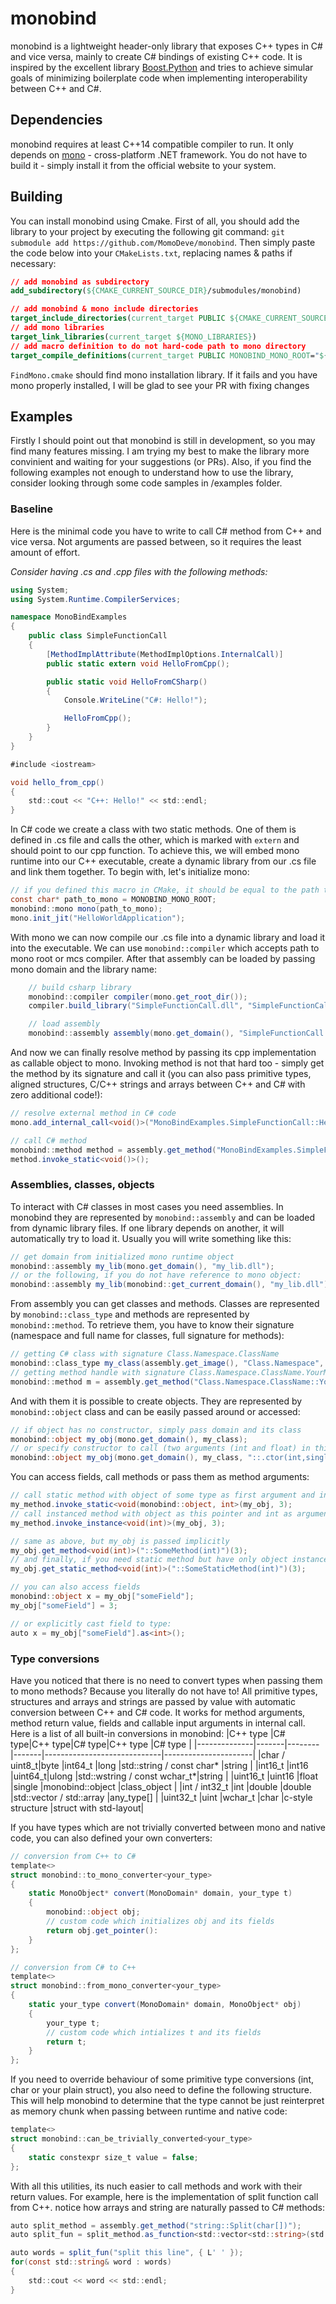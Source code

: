 # monobind
monobind is a lightweight header-only library that exposes C++ types in C# and vice versa, mainly to create C# bindings of existing C++ code. It is inspired by the excellent library [Boost.Python](https://www.boost.org/doc/libs/1_74_0/libs/python) and tries to achieve simular goals of minimizing boilerplate code when implementing interoperability between C++ and C#.

## Dependencies
monobind requires at least C++14 compatible compiler to run. It only depends on [mono](https://www.mono-project.com/) - cross-platform .NET framework. You do not have to build it - simply install it from the official website to your system.

## Building
You can install monobind using Cmake. First of all, you should add the library to your project by executing the following git command: `git submodule add https://github.com/MomoDeve/monobind`. Then simply paste the code below into your `CMakeLists.txt`, replacing names & paths if necessary:
```CMake
// add monobind as subdirectory
add_subdirectory(${CMAKE_CURRENT_SOURCE_DIR}/submodules/monobind)

// add monobind & mono include directories
target_include_directories(current_target PUBLIC ${CMAKE_CURRENT_SOURCE_DIR}/submodules/monobind/include ${MONO_INCLUDE_DIR})
// add mono libraries
target_link_libraries(current_target ${MONO_LIBRARIES})
// add macro definition to do not hard-code path to mono directory
target_compile_definitions(current_target PUBLIC MONOBIND_MONO_ROOT="${MONO_ROOT_DIR}")
```
`FindMono.cmake` should find mono installation library. If it fails and you have mono properly installed, I will be glad to see your PR with fixing changes

## Examples

Firstly I should point out that monobind is still in development, so you may find many features missing. I am trying my best to make the library more convinient and waiting for your suggestions (or PRs). Also, if you find the following examples not enough to understand how to use the library, consider looking through some code samples in /examples folder.

### Baseline
Here is the minimal code you have to write to call C# method from C++ and vice versa. Not arguments are passed between, so it requires the least amount of effort.

*Consider having .cs and .cpp files with the following methods:*
```cs
using System;
using System.Runtime.CompilerServices;

namespace MonoBindExamples
{
    public class SimpleFunctionCall
    {
        [MethodImplAttribute(MethodImplOptions.InternalCall)]
        public static extern void HelloFromCpp();

        public static void HelloFromCSharp()
        {
            Console.WriteLine("C#: Hello!");

            HelloFromCpp();
        }
    }
}
```
```cs
#include <iostream>

void hello_from_cpp()
{
    std::cout << "C++: Hello!" << std::endl;
}
```
In C# code we create a class with two static methods. One of them is defined in .cs file and calls the other, which is marked with `extern` and should point to our cpp function. To achieve this, we will embed mono runtime into our C++ executable, create a dynamic library from our .cs file and link them together. To begin with, let's initialize mono:
```cs
// if you defined this macro in CMake, it should be equal to the path to the mono root directory
const char* path_to_mono = MONOBIND_MONO_ROOT;
monobind::mono mono(path_to_mono);
mono.init_jit("HelloWorldApplication");
```
With mono we can now compile our .cs file into a dynamic library and load it into the executable. We can use `monobind::compiler` which accepts path to mono root or mcs compiler. After that assembly can be loaded by passing mono domain and the library name:
```cs
    // build csharp library
    monobind::compiler compiler(mono.get_root_dir());
    compiler.build_library("SimpleFunctionCall.dll", "SimpleFunctionCall.cs");

    // load assembly
    monobind::assembly assembly(mono.get_domain(), "SimpleFunctionCall.dll");
```
And now we can finally resolve method by passing its cpp implementation as callable object to mono. Invoking method is not that hard too - simply get the method by its signature and call it (you can also pass primitive types, aligned structures, C/C++ strings and arrays between C++ and C# with zero additional code!):
```cs
// resolve external method in C# code
mono.add_internal_call<void()>("MonoBindExamples.SimpleFunctionCall::HelloFromCpp()", MONOBIND_CALLABLE(hello_from_cpp));

// call C# method
monobind::method method = assembly.get_method("MonoBindExamples.SimpleFunctionCall::HelloFromCSharp()");
method.invoke_static<void()>();
```

### Assemblies, classes, objects
To interact with C# classes in most cases you need assemblies. In monobind they are represented by `monobind::assembly` and can be loaded from dynamic library files. If one library depends on another, it will automatically try to load it. Usually you will write something like this:
```cs
// get domain from initialized mono runtime object
monobind::assembly my_lib(mono.get_domain(), "my_lib.dll");
// or the following, if you do not have reference to mono object:
monobind::assembly my_lib(monobind::get_current_domain(), "my_lib.dll");
```
From assembly you can get classes and methods. Classes are represented by `monobind::class_type` and methods are represented by `monobind::method`. To retrieve them, you have to know their signature (namespace and full name for classes, full signature for methods):
```cs
// getting C# class with signature Class.Namespace.ClassName 
monobind::class_type my_class(assembly.get_image(), "Class.Namespace", "ClassName");
// getting method handle with signature Class.Namespace.ClassName.YourMethod(int), can be either static or instanced
monobind::method m = assembly.get_method("Class.Namespace.ClassName::YourMethod(int,single)");
```
And with them it is possible to create objects. They are represented by `monobind::object` class and can be easily passed around or accessed:
```cs
// if object has no constructor, simply pass domain and its class
monobind::object my_obj(mono.get_domain(), my_class);
// or specify constructor to call (two arguments (int and float) in this case):
monobind::object my_obj(mono.get_domain(), my_class, "::.ctor(int,single)", 3, 2.5f);
```
You can access fields, call methods or pass them as method arguments:
```cs
// call static method with object of some type as first argument and int as second argument:
my_method.invoke_static<void(monobind::object, int>(my_obj, 3);
// call instanced method with object as this pointer and int as argument:
my_method.invoke_instance<void(int)>(my_obj, 3);
```
```cs
// same as above, but my_obj is passed implicitly
my_obj.get_method<void(int)>("::SomeMethod(int)")(3);
// and finally, if you need static method but have only object instance:
my_obj.get_static_method<void(int)>("::SomeStaticMethod(int)")(3);
```
```cs
// you can also access fields
monobind::object x = my_obj["someField"];
my_obj["someField"] = 3;

// or explicitly cast field to type:
auto x = my_obj["someField"].as<int>();
```

### Type conversions
Have you noticed that there is no need to convert types when passing them to mono methods? Because you literally do not have to! All primitive types, structures and arrays and strings are passed by value with automatic conversion between C++ and C# code. It works for method arguments, method return value, fields and callable input arguments in internal call. Here is a list of all built-in conversions in monobind:
|C++ type      |C# type|C++ type|C# type|C++ type                     |C# type               |
|--------------|-------|--------|-------|-----------------------------|----------------------|
|char / uint8_t|byte   |int64_t |long   |std::string / const char*    |string                |
|int16_t       |int16  |uint64_t|ulong  |std::wstring / const wchar_t*|string                |
|uint16_t      |uint16 |float   |single |monobind::object             |class_object          |
|int / int32_t |int    |double  |double |std::vector / std::array     |any_type[]            |
|uint32_t      |uint   |wchar_t |char   |c-style structure            |struct with std-layout|

If you have types which are not trivially converted between mono and native code, you can also defined your own converters:
```cs
// conversion from C++ to C#
template<>
struct monobind::to_mono_converter<your_type>
{
    static MonoObject* convert(MonoDomain* domain, your_type t)
    {
        monobind::object obj;
        // custom code which initializes obj and its fields
        return obj.get_pointer():
    }
};
```
```cs
// conversion from C# to C++
template<>
struct monobind::from_mono_converter<your_type>
{
    static your_type convert(MonoDomain* domain, MonoObject* obj)
    {
        your_type t;
        // custom code which intializes t and its fields
        return t;
    }
};
```
If you need to override behaviour of some primitive type conversions (int, char or your plain struct), you also need to define the following structure. This will help monobind to determine that the type cannot be just reinterpret as memory chunk when passing between runtime and native code:
```cs
template<>
struct monobind::can_be_trivially_converted<your_type>
{
    static constexpr size_t value = false;
};
```
With all this utilities, its nuch easier to call methods and work with their return values. For example, here is the implementation of split function call from C++. notice how arrays and string are naturally passed to C# methods:
```cs
auto split_method = assembly.get_method("string::Split(char[])");
auto split_fun = split_method.as_function<std::vector<std::string>(std::string, std::array<wchar_t, 1>)>();

auto words = split_fun("split this line", { L' ' });
for(const std::string& word : words)
{
    std::cout << word << std::endl;
}
```

